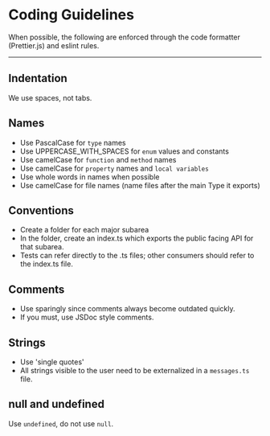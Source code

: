# Coding Guidelines

When possible, the following are enforced through the code formatter
(Prettier.js) and eslint rules.

---

## Indentation

We use spaces, not tabs.

## Names

- Use PascalCase for `type` names
- Use UPPERCASE_WITH_SPACES for `enum` values and constants
- Use camelCase for `function` and `method` names
- Use camelCase for `property` names and `local variables`
- Use whole words in names when possible
- Use camelCase for file names (name files after the main Type it exports)

## Conventions

- Create a folder for each major subarea
- In the folder, create an index.ts which exports the public facing API for that
  subarea.
- Tests can refer directly to the .ts files; other consumers should refer to the
  index.ts file.

## Comments

- Use sparingly since comments always become outdated quickly.
- If you must, use JSDoc style comments.

## Strings

- Use 'single quotes'
- All strings visible to the user need to be externalized in a `messages.ts` file.

## null and undefined

Use `undefined`, do not use `null`.
